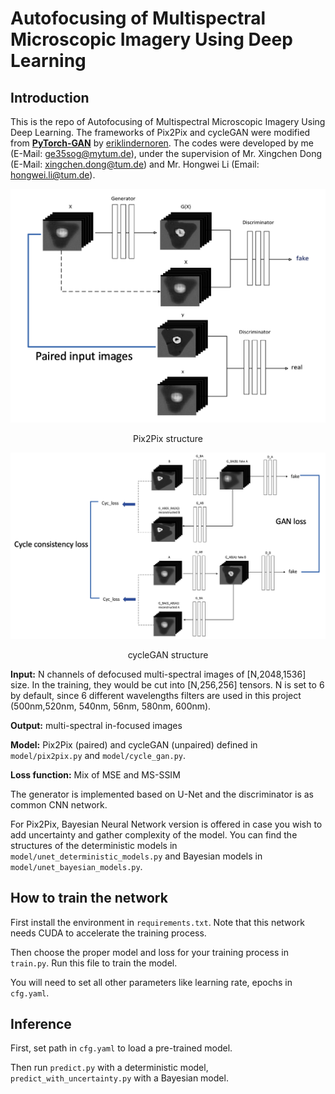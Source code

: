 # Autofocusing of Multispectral Microscopic Imagery Using Deep Learning
## Introduction
This is the repo of Autofocusing of Multispectral Microscopic Imagery Using Deep Learning. The frameworks of Pix2Pix and cycleGAN were modified from **[ PyTorch-GAN](https://github.com/eriklindernoren/PyTorch-GAN)** by [eriklindernoren](https://github.com/eriklindernoren). 
The codes were developed by me (E-Mail: [ge35sog@mytum.de](mailto:ge35sog@mytum.de)), under the supervision of Mr. Xingchen Dong (E-Mail: [xingchen.dong@tum.de](mailto:xingchen.dong@tum.de)) and Mr. Hongwei Li (Email: [hongwei.li@tum.de](mailto:hongwei.li@tum.de)).

![pix2pix](https://github.com/Jo0920/Autofocusing_of_Multispectral_Microscopic_Imagery_Using_Deep_Learning/blob/main/imgs/pix2pix.png)

<p align="center">Pix2Pix structure</p>

![cycleGAN](https://github.com/Jo0920/Autofocusing_of_Multispectral_Microscopic_Imagery_Using_Deep_Learning/blob/main/imgs/cyclegan.png)

<p align="center">cycleGAN structure</p>


**Input:** N channels of defocused multi-spectral images of [N,2048,1536] size. In the training, they would be cut into [N,256,256] tensors. 
N is set to 6 by default, since 6 different wavelengths filters are used in this project (500nm,520nm, 540nm, 56nm, 580nm, 600nm). 

**Output:** multi-spectral in-focused images

**Model:** Pix2Pix (paired) and cycleGAN (unpaired) defined in `model/pix2pix.py` and `model/cycle_gan.py`.

**Loss function:** Mix of MSE and MS-SSIM

The generator is implemented based on U-Net and the discriminator is as common CNN network.

For Pix2Pix, Bayesian Neural Network version is offered in case you wish to add uncertainty and gather complexity of the model.
You can find the structures of the deterministic models in `model/unet_deterministic_models.py` and Bayesian models in `model/unet_bayesian_models.py`.

## How to train the network

First install the environment in `requirements.txt`. Note that this network needs CUDA to accelerate the training process.

Then choose the proper model and loss for your training process in `train.py`. Run this file to train the model. 

You will need to set all other parameters like learning rate, epochs in `cfg.yaml`.


## Inference 
First, set path in `cfg.yaml` to load a pre-trained model. 

Then run `predict.py` with a deterministic model,
`predict_with_uncertainty.py` with a Bayesian model.